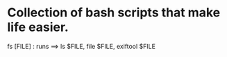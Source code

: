 Collection of bash scripts that make life easier.
===================================================
fs [FILE] : runs ==> ls $FILE, file $FILE, exiftool $FILE
